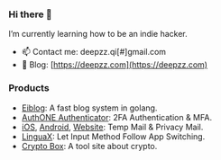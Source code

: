 ### Hi there 👋

<!--
**deepzz0/deepzz0** is a ✨ _special_ ✨ repository because its `README.md` (this file) appears on your GitHub profile.

Here are some ideas to get you started:

- 🔭 I’m currently working on ...
- 🌱 I’m currently learning ...
- 👯 I’m looking to collaborate on ...
- 🤔 I’m looking for help with ...
- 💬 Ask me about ...
- 📫 How to reach me: ...
- 😄 Pronouns: ...
- ⚡ Fun fact: ...
-->

<img align="right" src="https://github-readme-stats.vercel.app/api?username=deepzz0&show_icons=true&icon_color=0366d6&text_color=2ea44f&bg_color=ffffff&hide_title=true"  alt=""/>

I’m currently learning how to be an indie hacker.

- 📫 Contact me: deepzz.qi[#]gmail.com
- 📝 Blog: [https://deepzz.com](https://deepzz.com)

### Products

- [Eiblog](https://github.com/eiblog/eiblog): A fast blog system in golang.
- [AuthONE Authenticator](https://apps.apple.com/us/app/authone-authenticator/id6467347432): 2FA Authentication & MFA.
- [iOS](https://apps.apple.com/app/id6593689186), [Android](https://play.google.com/store/apps/details?id=com.deepzz.tempmail), [Website](https://tempmail100.com): Temp Mail & Privacy Mail.
- [LinguaX](https://linguax.app): Let Input Method Follow App Switching.
- [Crypto Box](https://box.deepzz.com/): A tool site about crypto.
